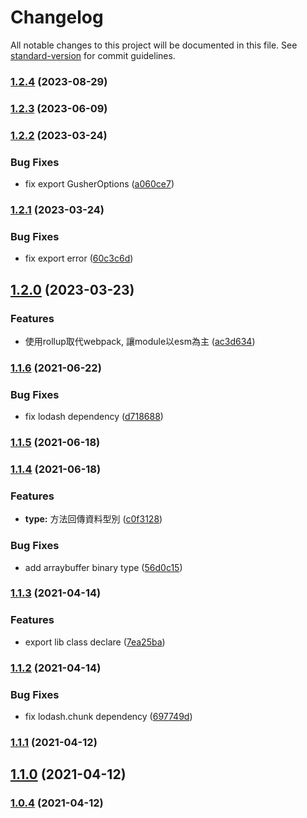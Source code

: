 # Changelog

All notable changes to this project will be documented in this file. See [standard-version](https://github.com/conventional-changelog/standard-version) for commit guidelines.

### [1.2.4](https://github.com/swcleo/gusher-js/compare/v1.2.3...v1.2.4) (2023-08-29)

### [1.2.3](https://github.com/swcleo/gusher-js/compare/v1.2.2...v1.2.3) (2023-06-09)

### [1.2.2](https://github.com/swcleo/gusher-js/compare/v1.2.1...v1.2.2) (2023-03-24)


### Bug Fixes

* fix export GusherOptions ([a060ce7](https://github.com/swcleo/gusher-js/commit/a060ce7f6f30daf4c25254c29e8ff531059d8f47))

### [1.2.1](https://github.com/swcleo/gusher-js/compare/v1.2.0...v1.2.1) (2023-03-24)


### Bug Fixes

* fix export error ([60c3c6d](https://github.com/swcleo/gusher-js/commit/60c3c6d90c4c25896137a2f6c3eda417a0824095))

## [1.2.0](https://github.com/swcleo/gusher-js/compare/v1.1.6...v1.2.0) (2023-03-23)


### Features

* 使用rollup取代webpack, 讓module以esm為主 ([ac3d634](https://github.com/swcleo/gusher-js/commit/ac3d634b6045c44945a3bb0f1690e4aacf43460f))

### [1.1.6](https://github.com/swcleo/gusher-js/compare/v1.1.5...v1.1.6) (2021-06-22)


### Bug Fixes

* fix lodash dependency ([d718688](https://github.com/swcleo/gusher-js/commit/d7186880789db3f96db8de691cd60f0d84806f77))

### [1.1.5](https://github.com/swcleo/gusher-js/compare/v1.1.4...v1.1.5) (2021-06-18)

### [1.1.4](https://github.com/swcleo/gusher-js/compare/v1.1.3...v1.1.4) (2021-06-18)


### Features

* **type:** 方法回傳資料型別 ([c0f3128](https://github.com/swcleo/gusher-js/commit/c0f3128684b001dbe2cf6250dae738231924fd6a))


### Bug Fixes

* add arraybuffer binary type ([56d0c15](https://github.com/swcleo/gusher-js/commit/56d0c1594d053212c70eac9039fd34c88ee54c19))

### [1.1.3](https://github.com/swcleo/gusher-js/compare/v1.1.2...v1.1.3) (2021-04-14)


### Features

* export lib class declare ([7ea25ba](https://github.com/swcleo/gusher-js/commit/7ea25ba002ddec83e9301199e3b61a5d36fc8927))

### [1.1.2](https://github.com/swcleo/gusher-js/compare/v1.1.1...v1.1.2) (2021-04-14)


### Bug Fixes

* fix lodash.chunk dependency ([697749d](https://github.com/swcleo/gusher-js/commit/697749db2defaa9f6f6281b3db1afc572dee0263))

### [1.1.1](https://github.com/swcleo/gusher-js/compare/v1.1.0...v1.1.1) (2021-04-12)

## [1.1.0](https://github.com/swcleo/gusher-js/compare/v1.0.4...v1.1.0) (2021-04-12)

### [1.0.4](https://github.com/swcleo/gusher-js/compare/v1.0.3...v1.0.4) (2021-04-12)
